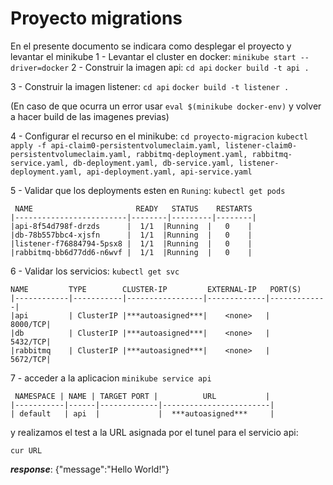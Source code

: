 # Proyecto migrations
En el presente documento se indicara como desplegar el proyecto y levantar el minikube
1 - Levantar el cluster en docker:
    `minikube start --driver=docker`
2 - Construir la imagen api:
    `cd api`
    `docker build -t api .`


3 - Construir la imagen listener:
    `cd api`
    `docker build -t listener .`


(En caso de que ocurra un error usar `eval $(minikube docker-env)` y volver a hacer build de las imagenes previas)


4 - Configurar el recurso en el minikube:
    `cd proyecto-migracion`
    `kubectl apply -f api-claim0-persistentvolumeclaim.yaml, listener-claim0-persistentvolumeclaim.yaml, rabbitmq-deployment.yaml, rabbitmq-service.yaml, db-deployment.yaml, db-service.yaml, listener-deployment.yaml, api-deployment.yaml, api-service.yaml`


5 - Validar que los deployments esten en `Runing`:
    `kubectl get pods`


     NAME                       READY   STATUS    RESTARTS   
    |-------------------------|--------|---------|--------|
    |api-8f54d798f-drzds      |  1/1  |Running  |   0    |      
    |db-78b557bbc4-xjsfn      |  1/1  |Running  |   0    |      
    |listener-f76884794-5psx8 |  1/1  |Running  |   0    |      
    |rabbitmq-bb6d77dd6-n6wvf |  1/1  |Running  |   0    |      

6 - Validar los servicios:
    `kubectl get svc`


    NAME         TYPE        CLUSTER-IP         EXTERNAL-IP   PORT(S)    
    |------------|-----------|-----------------|-------------|-------------|
    |api         | ClusterIP |***autoasigned***|    <none>   |     8000/TCP|  
    |db          | ClusterIP |***autoasigned***|    <none>   |     5432/TCP|     
    |rabbitmq    | ClusterIP |***autoasigned***|    <none>   |     5672/TCP|

7 - acceder a la aplicacion
    `minikube service api`

     NAMESPACE | NAME | TARGET PORT |          URL           |
    |-----------|------|-------------|------------------------|
    | default   | api  |             |  ***autoasigned***     |
    
y realizamos el test a la URL asignada por el tunel para el servicio api:

`cur URL`

***response***:
{"message":"Hello World!"}